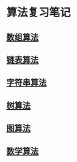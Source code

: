 # 算法复习笔记

## [数组算法](https://github.com/zzycs/Algorithm/blob/master/src/Algorithm_Array.java)

## [链表算法](https://github.com/zzycs/Algorithm/blob/master/src/Algorithm_List.java)

## [字符串算法](https://github.com/zzycs/Algorithm/blob/master/src/Algorithm_String.java)

## [树算法](https://github.com/zzycs/Algorithm/blob/master/src/Algorithm_Tree.java)

## [图算法](https://github.com/zzycs/Algorithm/blob/master/src/Algorithm_Graph.java)

## [数学算法](https://github.com/zzycs/Algorithm/blob/master/src/Algorithm_Math.java)

